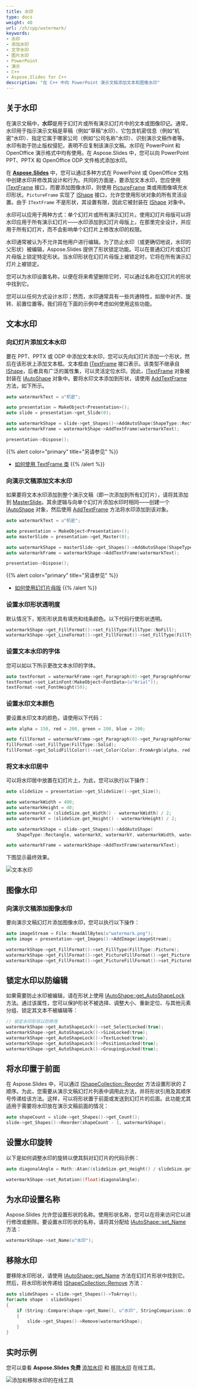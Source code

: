 ```yaml
---
title: 水印
type: docs
weight: 40
url: /zh/cpp/watermark/
keywords:
- 水印
- 添加水印
- 文字水印
- 图片水印
- PowerPoint
- 演示
- C++
- Aspose.Slides for C++
description: "在 C++ 中向 PowerPoint 演示文稿添加文本和图像水印"
---
```


## **关于水印**

在演示文稿中，**水印**是用于幻灯片或所有演示幻灯片中的文本或图像印记。通常，水印用于指示演示文稿是草稿（例如“草稿”水印）、它包含机密信息（例如“机密”水印）、指定它属于哪家公司（例如“公司名称”水印）、识别演示文稿作者等。水印有助于防止版权侵犯，表明不应复制该演示文稿。水印在 PowerPoint 和 OpenOffice 演示格式中均有使用。在 Aspose.Slides 中，您可以向 PowerPoint PPT、PPTX 和 OpenOffice ODP 文件格式添加水印。

在 [**Aspose.Slides**](https://products.aspose.com/slides/cpp/) 中，您可以通过多种方式在 PowerPoint 或 OpenOffice 文档中创建水印并修改其设计和行为。共同的方面是，要添加文本水印，您应使用 [ITextFrame](https://reference.aspose.com/slides/cpp/aspose.slides/itextframe/) 接口，而要添加图像水印，则使用 [PictureFrame](https://reference.aspose.com/slides/cpp/aspose.slides/pictureframe/) 类或用图像填充水印形状。`PictureFrame` 实现了 [IShape](https://reference.aspose.com/slides/cpp/aspose.slides/ishape/) 接口，允许您使用形状对象的所有灵活设置。由于 `ITextFrame` 不是形状，其设置有限，因此它被封装在 [IShape](https://reference.aspose.com/slides/cpp/aspose.slides/ishape/) 对象中。

水印可以应用于两种方式：单个幻灯片或所有演示幻灯片。使用幻灯片母版可以将水印应用于所有演示幻灯片——水印添加到幻灯片母版上，在那里完全设计，并应用于所有幻灯片，而不会影响单个幻灯片上修改水印的权限。

水印通常被认为不允许其他用户进行编辑。为了防止水印（或更确切地说，水印的父形状）被编辑，Aspose.Slides 提供了形状锁定功能。可以在普通幻灯片或幻灯片母版上锁定特定形状。当水印形状在幻灯片母版上被锁定时，它将在所有演示幻灯片上被锁定。

您可以为水印设置名称，以便在将来希望删除它时，可以通过名称在幻灯片的形状中找到它。

您可以以任何方式设计水印；然而，水印通常具有一些共通特性，如居中对齐、旋转、前置位置等。我们将在下面的示例中考虑如何使用这些功能。

## **文本水印**

### **向幻灯片添加文本水印**

要在 PPT、PPTX 或 ODP 中添加文本水印，您可以先向幻灯片添加一个形状，然后在该形状上添加文本框。文本框由 [ITextFrame](https://reference.aspose.com/slides/cpp/aspose.slides/itextframe/) 接口表示。该类型不继承自 [IShape](https://reference.aspose.com/slides/cpp/aspose.slides/ishape/)，后者具有广泛的属性集，可以灵活定位水印。因此，[ITextFrame](https://reference.aspose.com/slides/cpp/aspose.slides/itextframe/) 对象被封装在 [IAutoShape](https://reference.aspose.com/slides/cpp/aspose.slides/iautoshape/) 对象中。要将水印文本添加到形状，请使用 [AddTextFrame](https://reference.aspose.com/slides/cpp/aspose.slides/iautoshape/addtextframe/) 方法，如下所示。

```cpp
auto watermarkText = u"机密";

auto presentation = MakeObject<Presentation>();
auto slide = presentation->get_Slide(0);

auto watermarkShape = slide->get_Shapes()->AddAutoShape(ShapeType::Rectangle, 100, 100, 400, 40);
auto watermarkFrame = watermarkShape->AddTextFrame(watermarkText);

presentation->Dispose();
```

{{% alert color="primary" title="另请参见" %}} 
- [如何使用 TextFrame 类](/slides/zh/cpp/text-formatting/)
{{% /alert %}}

### **向演示文稿添加文本水印**

如果要将文本水印添加到整个演示文稿（即一次添加到所有幻灯片），请将其添加到 [MasterSlide](https://reference.aspose.com/slides/cpp/aspose.slides/masterslide/)。其余逻辑与向单个幻灯片添加水印时相同——创建一个 [IAutoShape](https://reference.aspose.com/slides/cpp/aspose.slides/iautoshape/) 对象，然后使用 [AddTextFrame](https://reference.aspose.com/slides/cpp/aspose.slides/iautoshape/addtextframe/) 方法将水印添加到该对象。

```cpp
auto watermarkText = u"机密";

auto presentation = MakeObject<Presentation>();
auto masterSlide = presentation->get_Master(0);

auto watermarkShape = masterSlide->get_Shapes()->AddAutoShape(ShapeType::Rectangle, 100, 100, 400, 40);
auto watermarkFrame = watermarkShape->AddTextFrame(watermarkText);

presentation->Dispose();
```

{{% alert color="primary" title="另请参见" %}} 
- [如何使用幻灯片母版](/slides/zh/cpp/slide-master/)
{{% /alert %}}

### **设置水印形状透明度**

默认情况下，矩形形状具有填充和线条颜色。以下代码行使形状透明。

```cpp
watermarkShape->get_FillFormat()->set_FillType(FillType::NoFill);
watermarkShape->get_LineFormat()->get_FillFormat()->set_FillType(FillType::NoFill);
```

### **设置文本水印的字体**

您可以如以下所示更改文本水印的字体。

```cpp
auto textFormat = watermarkFrame->get_Paragraph(0)->get_ParagraphFormat()->get_DefaultPortionFormat();
textFormat->set_LatinFont(MakeObject<FontData>(u"Arial"));
textFormat->set_FontHeight(50);
```

### **设置水印文本颜色**

要设置水印文本的颜色，请使用以下代码：

```cpp
auto alpha = 150, red = 200, green = 200, blue = 200;

auto fillFormat = watermarkFrame->get_Paragraph(0)->get_ParagraphFormat()->get_DefaultPortionFormat()->get_FillFormat();
fillFormat->set_FillType(FillType::Solid);
fillFormat->get_SolidFillColor()->set_Color(Color::FromArgb(alpha, red, green, blue));
```

### **将文本水印居中**

可以将水印居中放置在幻灯片上，为此，您可以执行以下操作：

```cpp
auto slideSize = presentation->get_SlideSize()->get_Size();

auto watermarkWidth = 400;
auto watermarkHeight = 40;
auto watermarkX = (slideSize.get_Width() - watermarkWidth) / 2;
auto watermarkY = (slideSize.get_Height() - watermarkHeight) / 2;

auto watermarkShape = slide->get_Shapes()->AddAutoShape(
    ShapeType::Rectangle, watermarkX, watermarkY, watermarkWidth, watermarkHeight);

auto watermarkFrame = watermarkShape->AddTextFrame(watermarkText);
```

下图显示最终效果。

![文本水印](text_watermark.png)

## **图像水印**

### **向演示文稿添加图像水印**

要向演示文稿幻灯片添加图像水印，您可以执行以下操作：

```cpp
auto imageStream = File::ReadAllBytes(u"watermark.png");
auto image = presentation->get_Images()->AddImage(imageStream);

watermarkShape->get_FillFormat()->set_FillType(FillType::Picture);
watermarkShape->get_FillFormat()->get_PictureFillFormat()->get_Picture()->set_Image(image);
watermarkShape->get_FillFormat()->get_PictureFillFormat()->set_PictureFillMode(PictureFillMode::Stretch);
```

## **锁定水印以防编辑**

如果需要防止水印被编辑，请在形状上使用 [IAutoShape::get_AutoShapeLock](https://reference.aspose.com/slides/cpp/aspose.slides/iautoshape/get_autoshapelock/) 方法。通过该属性，您可以保护形状不被选择、调整大小、重新定位、与其他元素分组、锁定其文本不被编辑等：

```cpp
// 锁定水印形状以防修改
watermarkShape->get_AutoShapeLock()->set_SelectLocked(true);
watermarkShape->get_AutoShapeLock()->SizeLocked(true);
watermarkShape->get_AutoShapeLock()->TextLocked(true);
watermarkShape->get_AutoShapeLock()->PositionLocked(true);
watermarkShape->get_AutoShapeLock()->GroupingLocked(true);
```

## **将水印置于前面**

在 Aspose.Slides 中，可以通过 [IShapeCollection::Reorder](https://reference.aspose.com/slides/cpp/aspose.slides/ishapecollection/reorder/) 方法设置形状的 Z 顺序。为此，您需要从演示文稿幻灯片列表中调用此方法，并将形状引用及其顺序号传递给该方法。这样，可以将形状置于前面或发送到幻灯片的后面。此功能尤其适用于需要将水印放在演示文稿前面的情况：

```cpp
auto shapeCount = slide->get_Shapes()->get_Count();
slide->get_Shapes()->Reorder(shapeCount - 1, watermarkShape);
```

## **设置水印旋转**

以下是如何调整水印的旋转以使其斜对幻灯片的代码示例：

```cpp
auto diagonalAngle = Math::Atan((slideSize.get_Height() / slideSize.get_Width())) * 180 / Math::PI;

watermarkShape->set_Rotation((float)diagonalAngle);
```

## **为水印设置名称**

Aspose.Slides 允许您设置形状的名称。使用形状名称，您可以在将来访问它以进行修改或删除。要设置水印形状的名称，请将其分配给 [IAutoShape::set_Name](https://reference.aspose.com/slides/cpp/aspose.slides/ishape/set_name/) 方法：

```cpp
watermarkShape->set_Name(u"水印");
```

## **移除水印**

要移除水印形状，请使用 [IAutoShape::get_Name](https://reference.aspose.com/slides/cpp/aspose.slides/ishape/get_name/) 方法在幻灯片形状中找到它。然后，将水印形状传递给 [IShapeCollection::Remove](https://reference.aspose.com/slides/cpp/aspose.slides/ishapecollection/remove/) 方法：

```cpp
auto slideShapes = slide->get_Shapes()->ToArray();
for(auto shape : slideShapes)
{
    if (String::Compare(shape->get_Name(), u"水印", StringComparison::Ordinal) == 0)
    {
        slide->get_Shapes()->Remove(watermarkShape);
    }
}
```

## **实时示例**

您可以查看 **Aspose.Slides 免费** [添加水印](https://products.aspose.app/slides/watermark) 和 [移除水印](https://products.aspose.app/slides/watermark/remove-watermark) 在线工具。

![添加和移除水印的在线工具](online_tools.png)